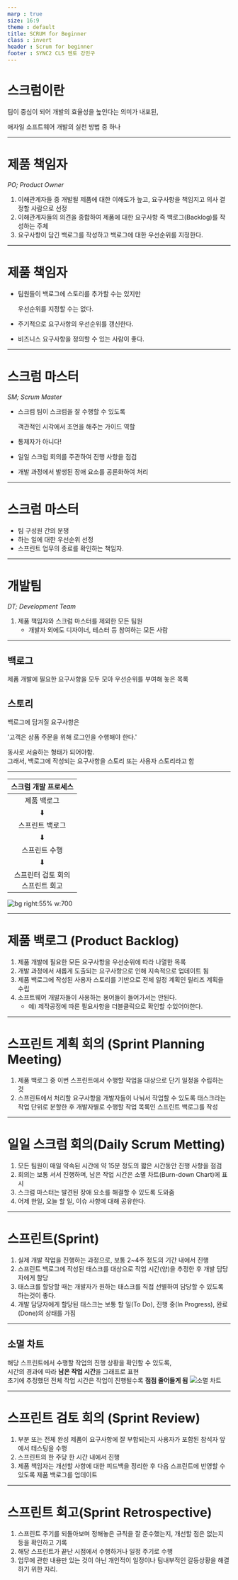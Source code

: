 ```yaml
---
marp : true
size: 16:9
theme : default
title: SCRUM for Beginner
class : invert
header : Scrum for beginner
footer : SYNC2 CL5 멘토 강민구
---
```


# 스크럼이란

팀이 중심이 되어 개발의 효율성을 높인다는 의미가 내포된,

애자일 소프트웨어 개발의 실천 방법 중 하나

---
<!-- paginate: true -->
# 제품 책임자
*PO; Product Owner*

1. 이해관계자들 중 개발될 제품에 대한 이해도가 높고, 요구사항을 책임지고 의사 결정할 사람으로 선정
2. 이해관계자들의 의견을 종합하여 제품에 대한 요구사항 즉 백로그(Backlog)를 작성하는 주체
3. 요구사항이 담긴 백로그를 작성하고 백로그에 대한 우선순위를 지정한다.

---

# 제품 책임자

* 팀원들이 백로그에 스토리를 추가할 수는 있지만  
  
   우선순위를 지정할 수는 없다.
* 주기적으로 요구사항의 우선순위를 갱신한다.
* 비즈니스 요구사항을 정의할 수 있는 사람이 좋다.

---


# 스크럼 마스터
*SM; Scrum Master*

* 스크럼 팀이 스크럼을 잘 수행할 수 있도록    
  
  객관적인 시각에서 조언을 해주는 가이드 역할
*  통제자가 아니다!
* 일일 스크럼 회의를 주관하여 진행 사항을 점검
*  개발 과정에서 발생된 장애 요소를 공론화하여 처리

---

# 스크럼 마스터

* 팀 구성원 간의 분쟁
* 하는 일에 대한 우선순위 선정
* 스프린트 업무의 종료를 확인하는 책임자.

---

# 개발팀
*DT; Development Team*
1. 제품 책임자와 스크럼 마스터를 제외한 모든 팀원  
    * 개발자 외에도 디자이너, 테스터 등 참여하는 모든 사람

---

## **백로그**
제품 개발에 필요한 요구사항을 모두 모아 우선순위를 부여해 놓은 목록

## **스토리**
백로그에 담겨질 요구사항은  

'고객은 상품 주문을 위해 로그인을 수행해야 한다.'

동사로 서술하는 형태가 되어야함.  
그래서,
백로그에 작성되는 요구사항을 스토리 또는 사용자 스토리라고 함

---

|스크럼 개발 프로세스|
|:---:|
|제품 백로그|
|⬇|
|스프린트 백로그|
|⬇|
|스프린트 수행 |
|⬇|
|스프린터 검토 회의<br> 스프린트 회고|

![bg right:55% w:700](./Scrum.jpg)

---

# 제품 백로그 (Product Backlog)

1. 제품 개발에 필요한 모든 요구사항을 우선순위에 따라 나열한 목록
2. 개발 과정에서 새롭게 도출되는 요구사항으로 인해 지속적으로 업데이트 됨
3. 제품 백로그에 작성된 사용자 스토리를 기반으로 전체 일정 계획인 릴리즈 계획을 수립
4. 소프트웨어 개발자들이 사용하는 용어들이 들어가서는 안된다. 
    - 예) 제작공정에 따른 필요사항을 더블클릭으로 확인할 수있어야한다.


---

# 스프린트 계획 회의 (Sprint Planning Meeting)
1. 제품 백로그 중 이번 스프린트에서 수행할 작업을 대상으로 단기 일정을 수립하는 것
2. 스프린트에서 처리할 요구사항을 개발자들이 나눠서 작업할 수 있도록 태스크라는 작업 단위로 분할한 후 개발자별로 수행할 작업 목록인 스프린트 백로그를 작성

---

# 일일 스크럼 회의(Daily Scrum Metting)
1. 모든 팀원이 매일 약속된 시간에 약 15분 정도의 짧은 시간동안 진행 사항을 점검
2. 회의는 보통 서서 진행하며, 남은 작업 시간은 소멸 차트(Burn-down Chart)에 표시
3. 스크럼 마스터는 발견된 장애 요소를 해결할 수 있도록 도와줌
4. 어제 한일, 오늘 할 일, 이슈 사항에 대해 공유한다.

---

# 스프린트(Sprint)
1. 실제 개발 작업을 진행하는 과정으로, 보통 2~4주 정도의 기간 내에서 진행
2. 스프린트 백로그에 작성된 태스크를 대상으로 작업 시간(양)을 추정한 후 개발 담당자에게 할당
3. 태스크를 할당할 때는 개발자가 원하는 태스크를 직접 선별하여 담당할 수 있도록 하는것이 좋다.
4. 개발 담당자에게 할당된 태스크는 보통 할 일(To Do), 진행 중(In Progress), 완료(Done)의 상태를 가짐

---

## 소멸 차트
해당 스프린트에서 수행할 작업의 진행 상황을 확인할 수 있도록,  
시간의 경과에 따라 **남은 작업 시간**을 그래프로 표현  
초기에 추정했던 전체 작업 시간은 작업이 진행될수록 **점점 줄어들게 됨**
![소멸 차트](./BurnDownChart.png)

---

# 스프린트 검토 회의 (Sprint Review)
1. 부분 또는 전체 완성 제품이 요구사항에 잘 부합되는지 사용자가 포함된 참석자 앞에서 테스팅을 수행
2. 스프린트의 한 주당 한 시간 내에서 진행
3. 제품 책임자는 개선할 사항에 대한 피드백을 정리한 후 다음 스프린트에 반영할 수 있도록 제품 백로그를 업데이트


---

# 스프린트 회고(Sprint Retrospective)
1. 스프린트 주기를 되돌아보며 정해놓은 규칙을 잘 준수했는지, 개선할 점은 없는지 등을 확인하고 기록
2. 해당 스프린트가 끝난 시점에서 수행하거나 일정 주기로 수행
3. 업무에 관한 내용만 있는 것이 아닌 개인적이 일정이나 팀내부적인 갈등상황을 해결하기 위한 자리.
